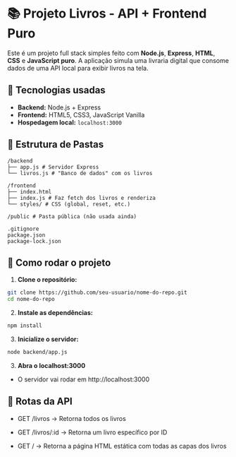 # 📚 Projeto Livros - API + Frontend Puro

Este é um projeto full stack simples feito com **Node.js**, **Express**, **HTML**, **CSS** e **JavaScript puro**. A aplicação simula uma livraria digital que consome dados de uma API local para exibir livros na tela.

## 🔧 Tecnologias usadas

- **Backend:** Node.js + Express
- **Frontend:** HTML5, CSS3, JavaScript Vanilla
- **Hospedagem local:** `localhost:3000`

## 📁 Estrutura de Pastas

```
/backend
├── app.js # Servidor Express
└── livros.js # "Banco de dados" com os livros

/frontend
├── index.html
├── index.js # Faz fetch dos livros e renderiza
└── styles/ # CSS (global, reset, etc.)

/public # Pasta pública (não usada ainda)

.gitignore
package.json
package-lock.json
```

## 🚀 Como rodar o projeto

1. **Clone o repositório:**

```bash
git clone https://github.com/seu-usuario/nome-do-repo.git
cd nome-do-repo
```

2. **Instale as dependências:**

```bash
npm install
```

3. **Inicialize o servidor:**

```bash
node backend/app.js
```

3. **Abra o localhost:3000**

- O servidor vai rodar em http://localhost:3000

## 📡 Rotas da API

- GET /livros → Retorna todos os livros

- GET /livros/:id → Retorna um livro específico por ID

- GET / → Retorna a página HTML estática com todas as capas dos livros
